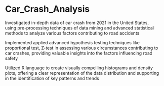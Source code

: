 # Car_Crash_Analysis
Investigated in-depth data of car crash from 2021 in the United States, using pre-processing techniques of data mining and advanced statistical methods to analyze various factors contributing to road accidents

Implemented applied advanced hypothesis testing techniques like proportional test, Z-test in assessing various circumstances contributing to car crashes, providing valuable insights into the factors influencing road safety

Utilized R language to create visually compelling histograms and density plots, offering a clear representation of the data distribution and supporting in the identification of key patterns and trends
